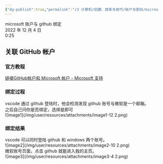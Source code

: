 ```yaml
---
{"dg-publish":true,"permalink":"/3 计算机/创建、效率与技巧/账户与密码/microsoft账户/microsoft账户与github绑定/","title":"microsoft账户与github绑定"}
---
```



microsoft 账户与 github 绑定  
2022 年 12 月 4 日  
0:25

## 关联 GitHub 帐户
### 官方教程
[链接GitHub帐户和 Microsoft 帐户 - Microsoft 支持](https://support.microsoft.com/zh-cn/account-billing/%E9%93%BE%E6%8E%A5github%E5%B8%90%E6%88%B7%E5%92%8C-microsoft-%E5%B8%90%E6%88%B7-c9b04f45-8978-448e-bb90-0503d22d7ea1)
### 绑定过程
vscode 通过 github 登陆时，他会检测发现 github 账号与微软是一个邮箱。  
之后自己问你是否绑定，选择是即可  
![image1](/img/user/resources/attachments/image1-12 2.png)
### 绑定结果
vscode 可以同时登陆 github 和 windows 两个账号。  
![image2](/img/user/resources/attachments/image2-10 2.png)  
微软账号页面，点击 github 就能进入我的主页。  
![image3](/img/user/resources/attachments/image3-4 2.png)